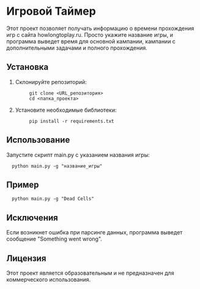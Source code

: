 # Игровой Таймер

Этот проект позволяет получать информацию о времени прохождения игр с сайта howlongtoplay.ru. Просто укажите название игры, и программа выведет время для основной кампании, кампании с дополнительными задачами и полного прохождения.

## Установка

1. Склонируйте репозиторий:

            git clone <URL_репозитория>
            cd <папка_проекта>
   

3. Установите необходимые библиотеки:

            pip install -r requirements.txt

## Использование

Запустите скрипт main.py с указанием названия игры:

      python main.py -g "название_игры"


## Пример

      python main.py -g "Dead Cells"


## Исключения

Если возникнет ошибка при парсинге данных, программа выведет сообщение "Something went wrong".

## Лицензия

Этот проект является образовательным и не предназначен для коммерческого использования.
